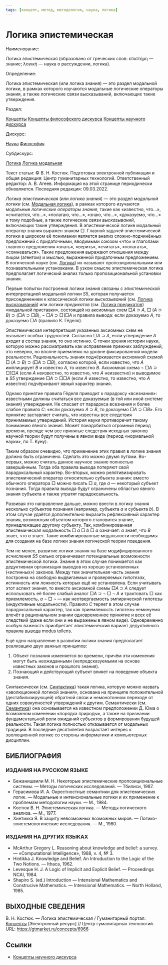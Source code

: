 ```yaml
---
tags: [концепт, метод, методология, наука, логика]
---
```

# Логика эпистемическая

Наименование:

Логика эпистемическая (образовано от греческих слов: επιστήμη — знание; λογική — наука о рассуждении, логика).

Определение:

Логика эпистемическая (или логика знания) — это раздел модальной логики, в рамках которого изучаются модальные логические операторы знания, а также логические связи высказываний, включающих такие утверждения.

Раздел:

[Концепты](https://gtmarket.ru/concepts/)  [Концепты философского дискурса](https://gtmarket.ru/concepts/philosophical-concepts) [Концепты научного дискурса](https://gtmarket.ru/concepts/scientific-concepts)

Дискурс:

[Наука](https://gtmarket.ru/concepts/6860) [Философия](https://gtmarket.ru/concepts/6862)

Субдискурс:

[Логика](https://gtmarket.ru/concepts/6892)  [Логика модальная](https://gtmarket.ru/concepts/6953)

Текст статьи: © В. Н. Костюк. Подготовка электронной публикации и общая редакция: Центр гуманитарных технологий. Ответственный редактор: А. В. Агеев. Информация на этой странице периодически обновляется. Последняя редакция: 09.03.2022.

_Логика эпистемическая_ (или _логика знания_) — это раздел _модальной логики_ (см. [Модальная логика](https://gtmarket.ru/concepts/6953)), в рамках которого изучаются модальные _логические операторы знания_, такие как «известно, что…», «считается, что…», «полагаю, что…», «знаю, что…», «доказуемо, что…» и тому подобные, а также логические связи _высказываний_, включающих такие утверждения. В эпистемической логике модальный оператор знания выражен знаком □. Главной задачей эпистемической логики в широком её понимании является анализ сложно-подчинённых предложений с придаточными, вводимыми союзом «что» и глаголами главного предложения «знать», «верить», «считать», «полагать», «сомневаться». Такие предложения выражают отношения между лицом (агентом) и мыслью, выраженной придаточным предложением. В логической науке (см. [Логика](https://gtmarket.ru/concepts/6892)) их называют пропозициональными или познавательными установками. В узком смысле эпистемическая логика предполагает логический анализ только пропозициональной установки знания.

Первые попытки построения логики знания связаны с эпистемической интерпретацией модальной логики _S5_, которая получается присоединением к классической _логики высказываний_ (см. [Логика высказываний](https://gtmarket.ru/concepts/6899)) или _логики предикатов_ (см. [Логика предикатов](https://gtmarket.ru/concepts/6898)) «модальной приставки», состоящей из аксиомных схем □_A_ ⊃ _A_, □ (_A_ ⊃ _B_) ⊃ (□_A_ ⊃ □_B_), ¬ □_A_ ⊃ □⌉□_A_ и правила вывода: если доказуемо _A_, то доказуемо □_A_ (правило К. Гёделя).

Эпистемическая интерпретация указанных аксиомных схем не вызывает особых трудностей. Согласно □_A_ ⊃ _A_, если утверждение _A_ входит в состав знания, то оно истинно. С точки зрения истории науки, которую можно рассматривать как исправление прежних заблуждений, это неверно, но вполне приемлемо на уровне фиксированной модели реальности. Рациональность знания подчёркивается аксиомной схемой □ (_A_ ⊃ _B_) ⊃ (□_A_ ⊃ □_B_), согласно которой, если известно, что _A_ имплицирует _B_ и известно _A_, то известно _B_. Аксиомная схема ¬ □_A_ ⊃ □⌉□_A_ (если _A_ неизвестно, то известно, что _A_ неизвестно) и выводимое в _S5_ утверждение □_A_ ⊃ □□_A_ (если _A_ известно, то известно, что _A_ известно) подчёркивают явный характер знания.

Однако принятие правила Гёделя приводит к парадоксу «всезнания»: известными должны считаться все доказуемые (в той или иной системе знания) утверждения. Не спасает от парадокса всезнания и более слабое правило _C_: «если доказуемо _A_ ⊃ _B_, то доказуемо □_A_ ⊃ □_B_». Его принятие заставляет считать, что известны все следствия принимаемых утверждений. История науки противоречит такому пониманию явного знания. Может понадобиться огромный период времени, прежде чем все принятые следствия исходных законов научной теории будут получены в явном виде (период «нормальной науки», по Т. Куну).

Таким образом очевидно, что применение этих правил в логике знания должно быть ограничено. Сделать это можно двумя путями. Во-первых, можно считать данное научное знание полностью завершённым. Тогда оба правила вывода потеряют свой парадоксальный характер. Во-вторых, можно релятивизировать эпистемический оператор относительно субъекта знания: вместо обычного оператора □ можно писать □ _a_, где _a_ — некоторый субъект познания. Тогда правила вывода будут ограничены областью явного знания субъекта и также утратят парадоксальность.

Развивая это направление дальше, можно ввести в логику знания несколько субъектов познания (например, субъекта _a_ и субъекта _b_). В этом случае удаётся дополнительно выразить рефлексивный характер знания, возможным объектом которого становится знание, принадлежащее другому субъекту. Так, комбинированная эпистемическая модальность □ _a_ □ _b_ □ _a_ означает: _a_ знает, что _B_ знает, что _a_ знает. Такие комбинированные модальности необходимы для создания на базе логики знания логической теории поведения.

Тем не менее, развитие логики знания на базе модифицированного исчисления _S5_ сильно ограничивает потенциальные возможности эпистемической логики. Знание в этом случае понимается как дедуктивная организация выводов из хорошо установленных («истинных») законов. Между тем значительная часть знания построена на свободно выдвигаемых и проверяемых _гипотезах_, истинность или ложность которых ещё не установлена. Если учитывать этот аспект знания, то вместо аксиомной схемы □_A_ ⊃ _A_ следует использовать её более слабый аналог □_A_ ⊃ ¬ □ ¬ _A_ и трактовать □ как приемлемость, _a_ ¬ □ ¬ — как неотвергаемость эмпирической гипотезы (индуктивные модальности). Правило _C_ теряет в этом случае парадоксальный характер, так как приемлемость гипотезы неминуемо влечёт в рациональном знании одновременное принятие и всех её следствий (даже если они и не выражены в явном виде). Одновременно особую важность приобретает эпистемический вариант дедуктивного правила вывода modus tollens.

Ещё одно направление в развитии логики знания предполагает реализацию двух важных принципов:

1. Объект познания изменяется во времени, причём эти изменения могут быть неожиданными (непредсказуемыми на основе известных законов и прошлого знания).
2. Познающий и действующий субъект влияет на поведение объекта знания.

Синтаксически (см. [Синтактика](https://gtmarket.ru/concepts/6934)) такая логика, которую можно назвать «эволюционной логикой знания», основана на принципе положительной (дестабилизирующей) обратной связи и немонотонном переходе от одних совокупностей утверждений к другим. Семантически (см. [Семантика](https://gtmarket.ru/concepts/6933)) она основывается на известном предположении Д. Юма о возможном изменении «порядка природы», а также на признании фундаментальной роли ожиданий субъектов в формировании будущей реальности. Такая логика полностью отказывается от модальных традиций. В последние десятилетия возрастает интерес к эволюционной логике со стороны информатики и компьютерных дисциплин.

## БИБЛИОГРАФИЯ

### ИЗДАНИЯ НА РУССКОМ ЯЗЫКЕ

- Бежанишвили М. Н. Некоторые эпистемические пропозициональные системы. — Методы логических исследований. — Тбилиси, 1987.
- Герасимова И. А. Окрестностные семантики для эпистемических логик. — Модальные и интенсиональные логики и их применение к проблемам методологии науки. — М., 1984.
- Костюк В. Н. Эпистемическая логика. — Методы логического анализа. — М., 1977.
- Хинтикка Я. В защиту невозможных возможных миров. — Логико-эпистемологические исследования. — М., 1980.

### ИЗДАНИЯ НА ДРУГИХ ЯЗЫКАХ

- McArthur Gregory L. Reasoning about knowledge and belief: a survey. — «Computational Intelligence», 1988, v. 4, № 3.
- Hintikka J. Knowledge and Belief. An Introduction to the Logic of the Two Notions. — Ithaca, 1962.
- Levesque H. J. A Logic of Implicit and Explicit Belief. — Proceedings NCAI, 1984.
- Shapiro S. (ed.) Introduction — Intensional Mathematics and Construcive Mathematics. — Intensional Mathematics. — North Holland, 1985.

## ВЫХОДНЫЕ СВЕДЕНИЯ

В. Н. Костюк. — Логика эпистемическая / Гуманитарный портал: [Концепты](https://gtmarket.ru/concepts/) [Электронный ресурс] // Центр гуманитарных технологий. URL: <https://gtmarket.ru/concepts/6966>

## Ссылки

- [Концепты научного дискурса](Концепты%20научного%20дискурса.md)
